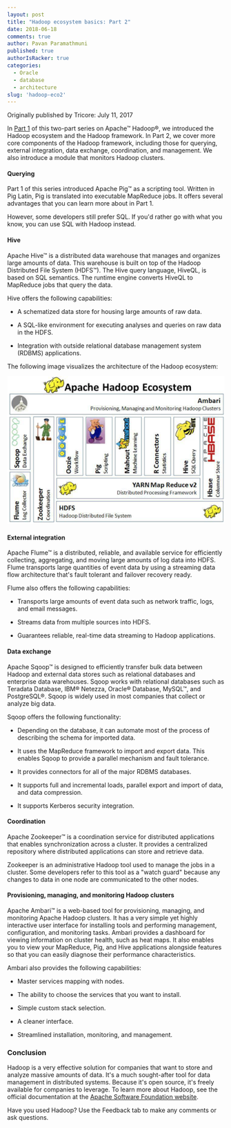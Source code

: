 ```yaml
---
layout: post
title: "Hadoop ecosystem basics: Part 2"
date: 2018-06-18
comments: true
author: Pavan Paramathmuni
published: true
authorIsRacker: true
categories:
  - Oracle
  - database
  - architecture
slug: 'hadoop-eco2' 
---
```

Originally published by Tricore: July 11, 2017

In [Part 1](https://developer.rackspace.com/blog/hadoop-eco-basics-1/) of this
two-part series on Apache&trade; Hadoop&reg;, we introduced the Hadoop
ecosystem and the Hadoop framework. In Part 2, we cover more core components
of the Hadoop framework, including those for querying, external integration,
data exchange, coordination, and management. We also introduce a module that
monitors Hadoop clusters.

<!--more-->

#### Querying

Part 1 of this series introduced Apache Pig&trade; as a scripting tool.
Written in Pig Latin, Pig is translated into executable MapReduce jobs. It
offers several advantages that you can learn more about in Part 1.

However, some developers still prefer SQL. If you'd rather go with what you
know, you can use SQL with Hadoop instead.

#### Hive

Apache Hive&trade; is a distributed data warehouse that manages and organizes
large amounts of data. This warehouse is built on top of the Hadoop
Distributed File System (HDFS&trade;). The Hive query language, HiveQL, is
based on SQL semantics. The runtime engine converts HiveQL to MapReduce jobs
that query the data.

Hive offers the following capabilities:

* A schematized data store for housing large amounts of raw data.

* A SQL-like environment for executing analyses and queries on raw data in the
  HDFS.

* Integration with outside relational database management system (RDBMS)
  applications.

The following image visualizes the architecture of the Hadoop ecosystem:

![Architecture of the Hadoop ecosystem](picture1.png)

#### External integration

Apache Flume&trade; is a distributed, reliable, and available service for
efficiently collecting, aggregating, and moving large amounts of log data into
HDFS. Flume transports large quantities of event data by using a streaming data
flow architecture that's fault tolerant and failover recovery ready.

Flume also offers the following capabilities:

* Transports large amounts of event data such as network traffic, logs, and
  email messages.

* Streams data from multiple sources into HDFS.

* Guarantees reliable, real-time data streaming to Hadoop applications.

#### Data exchange

Apache Sqoop&trade; is designed to efficiently transfer bulk data between
Hadoop and external data stores such as relational databases and enterprise
data warehouses. Sqoop works with relational databases such as Teradata
Database, IBM&reg; Netezza, Oracle&reg; Database, MySQL&trade;, and
PostgreSQL&reg;. Sqoop is widely used in most companies that collect or
analyze big data.

Sqoop offers the following functionality:

* Depending on the database, it can automate most of the process of describing
  the schema for imported data.

* It uses the MapReduce framework to import and export data. This enables
  Sqoop to provide a parallel mechanism and fault tolerance.

* It provides connectors for all of the major RDBMS databases.

* It supports full and incremental loads, parallel export and import of data,
  and data compression.

* It supports Kerberos security integration.

#### Coordination

Apache Zookeeper&trade; is a coordination service for distributed applications
that enables synchronization across a cluster. It provides a centralized
repository where distributed applications can store and retrieve data.

Zookeeper is an administrative Hadoop tool used to manage the jobs in a
cluster. Some developers refer to this tool as a "watch guard" because any
changes to data in one node are communicated to the other nodes.

#### Provisioning, managing, and monitoring Hadoop clusters

Apache Ambari&trade; is a web-based tool for provisioning, managing, and
monitoring Apache Hadoop clusters. It has a very simple yet highly interactive
user interface for installing tools and performing management, configuration,
and monitoring tasks. Ambari provides a dashboard for viewing information on
cluster health, such as heat maps. It also enables you to view your MapReduce,
Pig, and Hive applications alongside features so that you can easily diagnose
their performance characteristics.

Ambari also provides the following capabilities:

* Master services mapping with nodes.

* The ability to choose the services that you want to install.

* Simple custom stack selection.

* A cleaner interface.

* Streamlined installation, monitoring, and management.

### Conclusion

Hadoop is a very effective solution for companies that want to store and
analyze massive amounts of data. It's a much sought-after tool for data
management in distributed systems. Because it's open source, it's freely
available for companies to leverage. To learn more about Hadoop, see the
official documentation at the [Apache Software Foundation website](https://hadoop.apache.org).

Have you used Hadoop? Use the Feedback tab to make any comments or ask questions.
